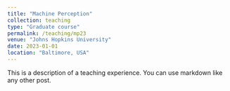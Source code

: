 ```yaml
---
title: "Machine Perception"
collection: teaching
type: "Graduate course"
permalink: /teaching/mp23
venue: "Johns Hopkins University"
date: 2023-01-01
location: "Baltimore, USA"
---
```


This is a description of a teaching experience. You can use markdown like any other post.
